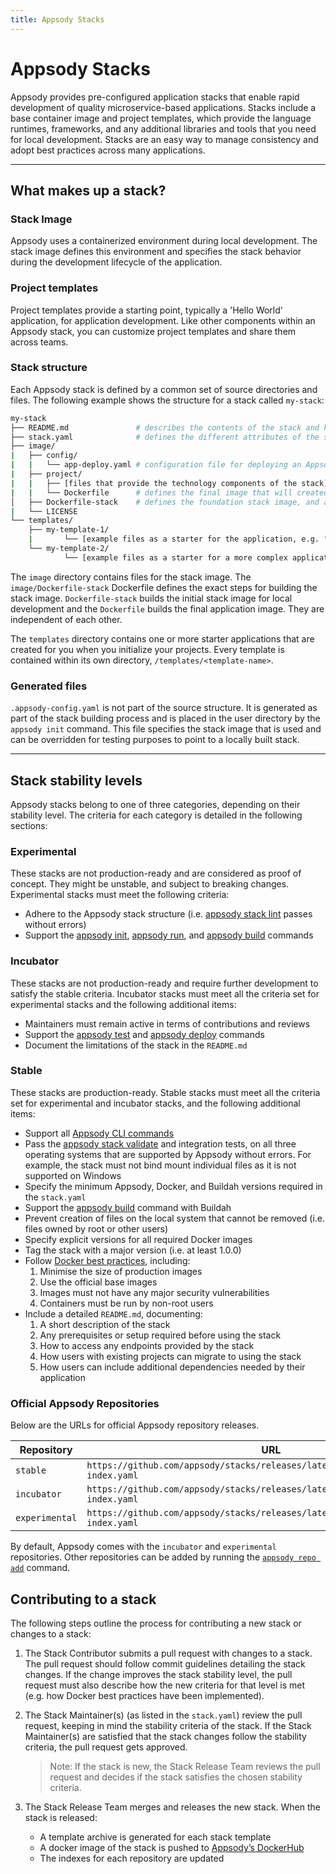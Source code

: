 ```yaml
---
title: Appsody Stacks
---
```


# Appsody Stacks

Appsody provides pre-configured application stacks that enable rapid development of quality microservice-based applications. Stacks include a base container image and project templates, which provide the language runtimes, frameworks, and any additional libraries and tools that you need for local development. Stacks are an easy way to manage consistency and adopt best practices across many applications.

---

## What makes up a stack?

### Stack Image

Appsody uses a containerized environment during local development. The stack image defines this environment and specifies the stack behavior during the development lifecycle of the application.  

### Project templates
Project templates provide a starting point, typically a 'Hello World' application, for application development. Like other components within an Appsody stack, you can customize project templates and share them across teams.  

### Stack structure

Each Appsody stack is defined by a common set of source directories and files. The following example shows the structure for a stack called `my-stack`:

```bash
my-stack
├── README.md               # describes the contents of the stack and how it should be used
├── stack.yaml              # defines the different attributes of the stack and which template the stack should use by default
├── image/
|   ├── config/
|   |   └── app-deploy.yaml # configuration file for deploying an Appsody project using the Appsody Operator
|   ├── project/
|   |   ├── [files that provide the technology components of the stack]
|   |   └── Dockerfile      # defines the final image that will created by the appsody build command
│   ├── Dockerfile-stack    # defines the foundation stack image, and a set of environment variables for the local development cycle
|   └── LICENSE
└── templates/
    ├── my-template-1/
    |       └── [example files as a starter for the application, e.g. "hello world"]
    └── my-template-2/
            └── [example files as a starter for a more complex application]

```

The `image` directory contains files for the stack image. The `image/Dockerfile-stack` Dockerfile defines the exact steps for building the stack image. `Dockerfile-stack` builds the initial stack image for local development and the `Dockerfile` builds the final application image. They are independent of each other.

The `templates` directory contains one or more starter applications that are created for you when you initialize your projects. Every template is contained within its own directory, `/templates/<template-name>`.

### Generated files

`.appsody-config.yaml` is not part of the source structure. It is generated as part of the stack building process and is placed in the user directory by the `appsody init` command. This file specifies the stack image that is used and can be overridden for testing purposes to point to a locally built stack.

---

## Stack stability levels

Appsody stacks belong to one of three categories, depending on their stability level. The criteria for each category is detailed in the following sections:

### Experimental
These stacks are not production-ready and are considered as proof of concept. They might be unstable, and subject to breaking changes. Experimental stacks must meet the following criteria:
- Adhere to the Appsody stack structure (i.e. [appsody stack lint](/docs/using-appsody/cli-commands#appsody-stack-lint) passes without errors)
- Support the [appsody init](/docs/using-appsody/cli-commands#appsody-init), [appsody run](/docs/using-appsody/cli-commands#appsody-run), and [appsody build](/docs/using-appsody/cli-commands#appsody-build) commands

### Incubator
These stacks are not production-ready and require further development to satisfy the stable criteria. Incubator stacks must meet all the criteria set for experimental stacks and the following additional items:
- Maintainers must remain active in terms of contributions and reviews
- Support the [appsody test](/docs/using-appsody/cli-commands#appsody-test) and [appsody deploy](/docs/using-appsody/cli-commands#appsody-deploy) commands
- Document the limitations of the stack in the `README.md`

### Stable
These stacks are production-ready. Stable stacks must meet all the criteria set for experimental and incubator stacks, and the following additional items:
- Support all [Appsody CLI commands](/docs/using-appsody/cli-commands)
- Pass the [appsody stack validate](/docs/using-appsody/cli-commands#appsody-stack-validate) and integration tests, on all three operating systems that are supported by Appsody without errors. For example, the stack must not bind mount individual files as it is not supported on Windows
- Specify the minimum Appsody, Docker, and Buildah versions required in the `stack.yaml`
- Support the [appsody build](/docs/using-appsody/cli-commands#appsody-build) command with Buildah
- Prevent creation of files on the local system that cannot be removed (i.e. files owned by root or other users)
- Specify explicit versions for all required Docker images
- Tag the stack with a major version (i.e. at least 1.0.0)
- Follow [Docker best practices](https://docs.docker.com/develop/develop-images/dockerfile_best-practices/), including:
    1. Minimise the size of production images 
    2. Use the official base images 
    3. Images must not have any major security vulnerabilities
    4. Containers must be run by non-root users
- Include a detailed `README.md`, documenting:
    1. A short description of the stack
    2. Any prerequisites or setup required before using the stack
    3. How to access any endpoints provided by the stack
    4. How users with existing projects can migrate to using the stack
    5. How users can include additional dependencies needed by their application

### Official Appsody Repositories

Below are the URLs for official Appsody repository releases.

| Repository     | URL                                                                                  |
| -------------- | ------------------------------------------------------------------------------------ |
| `stable`       | `https://github.com/appsody/stacks/releases/latest/download/stable-index.yaml`       |
| `incubator`    | `https://github.com/appsody/stacks/releases/latest/download/incubator-index.yaml`    |
| `experimental` | `https://github.com/appsody/stacks/releases/latest/download/experimental-index.yaml` |

By default, Appsody comes with the `incubator` and `experimental` repositories. Other repositories can be added by running the [`appsody repo add`](/docs/using-appsody/cli-commands/#appsody-repo-add) command.

## Contributing to a stack

The following steps outline the process for contributing a new stack or changes to a stack:

1. The Stack Contributor submits a pull request with changes to a stack. The pull request should follow commit guidelines detailing the stack changes. If the change improves the stack stability level, the pull request must also describe how the new criteria for that level is met (e.g. how Docker best practices have been implemented). 

2. The Stack Maintainer(s) (as listed in the `stack.yaml`) review the pull request, keeping in mind the stability criteria of the stack. If the Stack Maintainer(s) are satisfied that the stack changes follow the stability criteria, the pull request gets approved. 

    >Note: If the stack is new, the Stack Release Team reviews the pull request and decides if the stack satisfies the chosen stability criteria. 

3. The Stack Release Team merges and releases the new stack. When the stack is released:
    - A template archive is generated for each stack template
    - A docker image of the stack is pushed to [Appsody’s DockerHub](https://hub.docker.com/u/appsody)
    - The indexes for each repository are updated